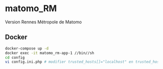 # matomo_RM
Version Rennes Métropole de Matomo

## Docker 

```bash
docker-compose up -d
docker exec -it matomo_rm-app-1 //bin//sh
cd config
vi config.ini.php # modifier trusted_hosts[]="localhost" en trusted_hosts[]="localhost:8080"
```